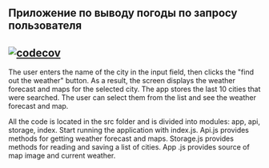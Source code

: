 ## Приложение по выводу погоды по запросу пользователя

## [![codecov](https://codecov.io/gh/AleksanderLeontiev/weather/branch/weather/graph/badge.svg?token=35bdd09e-14e7-4bd0-a47d-af96c2f9c569)](https://codecov.io/gh/AleksanderLeontiev/weather)

The user enters the name of the city in the input field, then clicks the "find out the weather" button. As a result, the screen displays the weather forecast and maps for the selected city. The app stores the last 10 cities that were searched. The user can select them from the list and see the weather forecast and map.

All the code is located in the src folder and is divided into modules: app, api, storage, index. Start running the application with index.js. Api.js provides methods for getting weather forecast and maps. Storage.js provides methods for reading and saving a list of cities. App .js provides source of map image and current weather.
